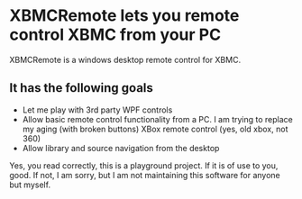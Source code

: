 # XBMCRemote lets you remote control XBMC from your PC

XBMCRemote is a windows desktop remote control for XBMC.

## It has the following goals
* Let me play with 3rd party WPF controls
* Allow basic remote control functionality from a PC. I am trying to replace my aging (with broken buttons) XBox remote control (yes, old xbox, not 360)
* Allow library and source navigation from the desktop

Yes, you read correctly, this is a playground project. If it is of use to you, good. If not, I am sorry, but I am not maintaining this software for anyone but myself.
